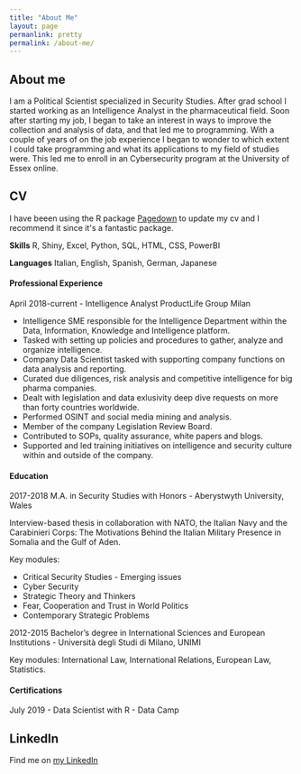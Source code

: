 ```yaml
---
title: "About Me"
layout: page
permanlink: pretty
permalink: /about-me/
---
```


## About me

I am a Political Scientist specialized in Security Studies.
After grad school I started working as an Intelligence Analyst in the pharmaceutical field. 
Soon after starting my job, I began to take an interest in ways to improve the collection and analysis of data, and that led me to programming.
With a couple of years of on the job experience I began to wonder to which extent I could take programming and what its applications to my field of studies were.
This led me to enroll in an Cybersecurity program at the University of Essex online. 

## CV 

I have beeen using the R package [Pagedown](https://github.com/rstudio/pagedown) to update my cv and I recommend it since it's a fantastic package.

**Skills**
R, Shiny, Excel, Python, SQL, HTML, CSS, PowerBI

**Languages**
Italian, English, Spanish, German, Japanese 

#### Professional Experience 

April 2018-current - Intelligence Analyst 
ProductLife Group Milan

- Intelligence SME responsible for the Intelligence Department within the Data, Information, Knowledge and Intelligence platform. 
- Tasked with setting up policies and procedures to gather, analyze and organize intelligence.
- Company Data Scientist tasked with supporting company functions on data analysis and reporting. 
- Curated due diligences, risk analysis and competitive intelligence for big pharma companies. 
- Dealt with legislation and data exlusivity deep dive requests on more than forty countries worldwide. 
- Performed OSINT and social media mining and analysis.
- Member of the company Legislation Review Board.
- Contributed to SOPs, quality assurance, white papers and blogs.
- Supported and led training initiatives on intelligence and security culture within and outside of the company.

#### Education 

2017-2018 M.A. in Security Studies with Honors - Aberystwyth University, Wales 

Interview-based thesis in collaboration with NATO, the Italian Navy and the Carabinieri Corps: The Motivations Behind the Italian Military
Presence in Somalia and the Gulf of Aden.

Key modules:
* Critical Security Studies - Emerging issues
* Cyber Security
* Strategic Theory and Thinkers
* Fear, Cooperation and Trust in World Politics
* Contemporary Strategic Problems

2012-2015 Bachelor’s degree in International Sciences and European Institutions - Università degli Studi di Milano, UNIMI

Key modules: International Law, International Relations, European Law, Statistics.


#### Certifications

July 2019 - Data Scientist with R - Data Camp 

## LinkedIn
Find me on [my LinkedIn](https://www.linkedin.com/in/laura-rivella/)

